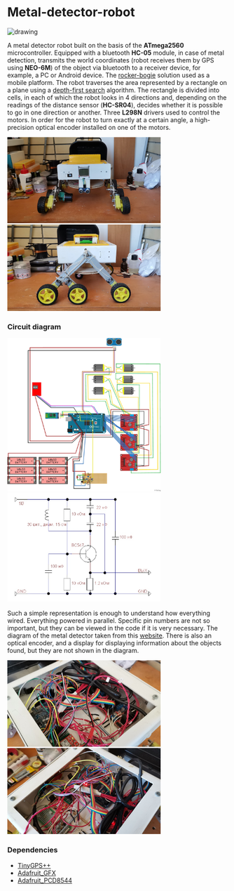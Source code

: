 # Metal-detector-robot
<img src="https://upload.wikimedia.org/wikipedia/commons/5/55/Rocker_bogie.gif?raw=true" alt="drawing" width="300"/>

A metal detector robot built on the basis of the **ATmega2560** microcontroller. 
Equipped with a bluetooth **HC-05** module, in case of metal detection, 
transmits the world coordinates (robot receives them by GPS using **NEO-6M**) of the object via bluetooth to a receiver device, 
for example, a PC or Android device. The [rocker-bogie](https://en.wikipedia.org/wiki/Rocker-bogie) 
solution used as a mobile platform. The robot traverses the area represented by a rectangle on a plane 
using a [depth-first search](https://en.wikipedia.org/wiki/Depth-first_search) algorithm.
The rectangle is divided into cells, in each of which the robot looks in 4 directions and, 
depending on the readings of the distance sensor (**HC-SR04**), decides whether it is possible 
to go in one direction or another. Three **L298N** drivers used to control the motors.
In order for the robot to turn exactly at a certain angle, a high-precision optical encoder 
installed on one of the motors.
<p float="left">
  <img src="https://github.com/Astronomax/metal-detector-robot/blob/main/photos/IMG_20220707_1.jpg?raw=true" alt="drawing" width="350"/>
  <img src="https://github.com/Astronomax/metal-detector-robot/blob/main/photos/IMG_20220707_4.jpg?raw=true" alt="drawing" width="350"/>
</p>

### Circuit diagram
<p float="left">
  <img src="https://github.com/Astronomax/metal-detector-robot/blob/main/full_scheme.jpg?raw=true" alt="drawing" width="350"/>
  <img src="https://github.com/Astronomax/metal-detector-robot/blob/main/md_scheme.jpg?raw=true" alt="drawing" width="350"/>
</p>

Such a simple representation is enough to understand how everything wired. Everything powered in parallel. 
Specific pin numbers are not so important, but they can be viewed in the code if it is very necessary. 
The diagram of the metal detector taken from this 
[website](http://dzlsevilgeniuslair.blogspot.com/2013/07/diy-arduino-based-metal-detector.html).
There is also an optical encoder, and a display for displaying information about the objects found, 
but they are not shown in the diagram.
<p float="left">
  <img src="https://github.com/Astronomax/metal-detector-robot/blob/main/photos/IMG_20220707_6.jpg?raw=true" alt="drawing" width="350"/>
  <img src="https://github.com/Astronomax/metal-detector-robot/blob/main/photos/IMG_20220707_15.jpg?raw=true" alt="drawing" width="350"/>
</p>

### Dependencies
- [TinyGPS++](https://github.com/mikalhart/TinyGPSPlus)
- [Adafruit_GFX](https://github.com/adafruit/Adafruit-GFX-Library)
- [Adafruit_PCD8544](https://github.com/adafruit/Adafruit-PCD8544-Nokia-5110-LCD-library) 
